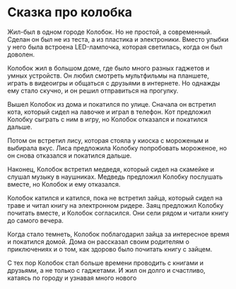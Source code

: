 # Сказка про колобка

Жил-был в одном городе Колобок. Но не простой, а современный. Сделан он был не из теста, а из пластика и электроники. Вместо улыбки у него была встроена LED-лампочка, которая светилась, когда он был доволен.

Колобок жил в большом доме, где было много разных гаджетов и умных устройств. Он любил смотреть мультфильмы на планшете, играть в видеоигры и общаться с друзьями в интернете. Но однажды ему стало скучно, и он решил отправиться на прогулку.

Вышел Колобок из дома и покатился по улице. Сначала он встретил кота, который сидел на лавочке и играл в телефон. Кот предложил Колобку сыграть с ним в игру, но Колобок отказался и покатился дальше.

Потом он встретил лису, которая стояла у киоска с мороженым и выбирала вкус. Лиса предложила Колобку попробовать мороженое, но он снова
 отказался и покатился дальше.

Наконец, Колобок встретил медведя, который сидел на скамейке и слушал музыку в наушниках. Медведь предложил Колобку послушать вместе, но Колобок и ему отказался.

Колобок катился и катился, пока не встретил зайца, который сидел на траве и читал книгу на электронном ридере. Заяц предложил Колобку почитать вместе, и Колобок согласился. Они сели рядом и читали книгу до самого вечера.

Когда стало темнеть, Колобок поблагодарил зайца за интересное время и покатился домой. Дома он рассказал своим родителям о приключениях и о том, как здорово было почитать книгу с зайцем.

С тех пор Колобок стал больше времени проводить с книгами и друзьями, а не только с гаджетами. И жил он долго и счастливо, катаясь по городу и узнавая много нового